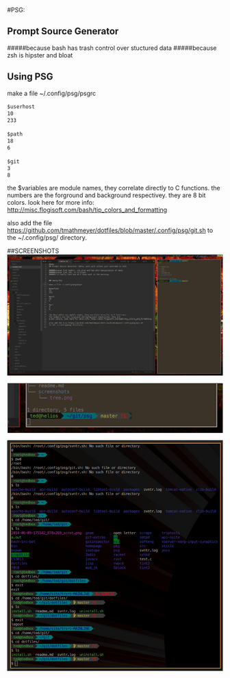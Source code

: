 #PSG:
## Prompt Source Generator

#####because bash has trash control over stuctured data
#####because zsh is hipster and bloat


## Using PSG

make a file ~/.config/psg/psgrc
````
$userhost
10
233

$path
18
6

$git
3
8
````

the $variables are module names, they correlate directly to C functions.
the numbers are the forground and background respectivey. they are
8 bit colors. look here for more info: http://misc.flogisoft.com/bash/tip_colors_and_formatting

also add the file https://github.com/tmathmeyer/dotfiles/blob/master/.config/psg/git.sh
to the ~/.config/psg/ directory.


##SCREENSHOTS
![everything](screenshots/tree.png)

![git](screenshots/git_info.png)

![shell](screenshots/terminal.png)